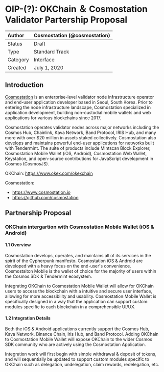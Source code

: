 # OIP-(?): OKChain ＆ Cosmostation Validator Partership Proposal

| Author   | Cosmostation (@cosmostation) |
| :------- | ---------------------- |
| Status   | Draft                  |
| Type     | Standard Track         |
| Category | Interface              |
| Created  | July 1, 2020           |

## Introduction

[Cosmostation](https://www.cosmostation.io/) is an enterprise-level validator node infrastructure operator and end-user application developer based in Seoul, South Korea. Prior to entering the node infrastructure landscape, Cosmostation specialized in application development, building non-custodial mobile wallets and web applications for various blockchains since 2017.

Cosmostation operates validator nodes across major networks including the Cosmos Hub, Chainlink, Kava Network, Band Protocol, IRIS Hub, and many more with over $20 million in assets staked collectively. Cosmostation also develops and maintains powerful end-user applications for networks built with Tendermint. The suite of products include Mintscan Block Explorer, Cosmostation Mobile Wallet (iOS, Android), Cosmostation Web Wallet, Keystation, and open-source contributions for JavaScript development in Cosmos (CosmosJS).

OKChain: https://www.okex.com/okexchain

Cosmostation:

- https://www.cosmostation.io
- https://github.com/cosmostation

## Partnership Proposal

### OKChain intergartion with Cosmostation Mobile Wallet (iOS & Android)

#### 1.1 Overview
Cosmostation develops, operates, and maintains all of its services in the spirit of the Cypherpunk manifesto. Cosmostation iOS & Android are developed with a heavy focus on the end-user's convenience. Cosmostaiton Mobile is the wallet of choice for the majority of users within the Cosmos SDK & Tendermint ecosystem.

Integrating OKChain to Cosmostation Mobile Wallet will allow for OKChain users to access the blockchain with a intuitive and secure user interface, allowing for more accessibility and usability. Cosmostation Mobile Wallet is specifically designed in a way that the application can support custom modules specific to each blockchain in a comprehensible UI/UX.

#### 1.2 Integration Details
Both the iOS & Android applications currently support the Cosmos Hub, Kava Network, Binance Chain, Iris Hub, and Band Protocol. Adding OKChain to Cosmostation Mobile Wallet will expose OKChain to the wider Cosmos SDK community who are actively using the Cosmostation Application.

Integration work will first begin with simple withdrawal & deposit of tokens, and will sequentially be updated to support custom modules specific to OKChain such as delegation, undelegation, claim rewards, redelegation, etc.

